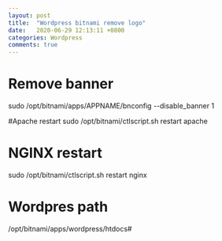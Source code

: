 ```yaml
---
layout: post
title:  "Wordpress bitnami remove logo"
date:   2020-06-29 12:13:11 +0800
categories: Wordpress
comments: true
---
```


# Remove banner
sudo /opt/bitnami/apps/APPNAME/bnconfig --disable_banner 1

#Apache restart
sudo /opt/bitnami/ctlscript.sh restart apache

# NGINX restart
sudo /opt/bitnami/ctlscript.sh restart nginx

# Wordpres path
/opt/bitnami/apps/wordpress/htdocs#
